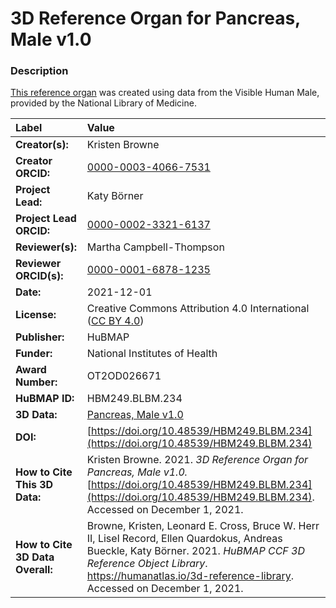# 3D Reference Organ for Pancreas, Male v1.0

### Description
[This reference organ](https://humanatlas.io/3d-reference-library) was created using data from the Visible Human Male, provided by the National Library of Medicine.

| Label | Value |
| :------------- |:-------------|
| **Creator(s):** | Kristen Browne |
| **Creator ORCID:** | [0000-0003-4066-7531](https://orcid.org/0000-0003-4066-7531) |
| **Project Lead:** | Katy B&ouml;rner |
| **Project Lead ORCID:** | [0000-0002-3321-6137](https://orcid.org/0000-0002-3321-6137) |
| **Reviewer(s):** | Martha Campbell-Thompson | 
| **Reviewer ORCID(s):** |[0000-0001-6878-1235](https://doi.org/10.5072/0000-0001-6878-1235) |
| **Date:** | 2021-12-01 |
| **License:** | Creative Commons Attribution 4.0 International ([CC BY 4.0](https://creativecommons.org/licenses/by/4.0/)) |
| **Publisher:** | HuBMAP |
| **Funder:** | National Institutes of Health |
| **Award Number:** | OT2OD026671 |
| **HuBMAP ID:** | HBM249.BLBM.234 |
| **3D Data:** | [Pancreas, Male v1.0](https://cdn.humanatlas.io/hra-releases/v1.1/models/VH_M_Pancreas.glb) |
| **DOI:** | [https://doi.org/10.48539/HBM249.BLBM.234](https://doi.org/10.48539/HBM249.BLBM.234) |
| **How to Cite This 3D Data:** | Kristen Browne. 2021. *3D Reference Organ for Pancreas, Male v1.0.* [https://doi.org/10.48539/HBM249.BLBM.234](https://doi.org/10.48539/HBM249.BLBM.234). Accessed on December 1, 2021. |
| **How to Cite 3D Data Overall:** | Browne, Kristen, Leonard E. Cross, Bruce W. Herr II, Lisel Record, Ellen Quardokus, Andreas Bueckle, Katy B&ouml;rner. 2021. *HuBMAP CCF 3D Reference Object Library*. https://humanatlas.io/3d-reference-library. Accessed on December 1, 2021. |
